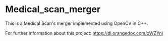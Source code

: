 # Medical_scan_merger

This is a Medical Scan's merger implemented using OpenCV in C++.

For further information about this project: https://dl.orangedox.com/xWZYni
